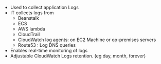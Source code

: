 - Used to collect application Logs 
- IT collects logs from 
  - Beanstalk
  - ECS
  - AWS lambda
  - CloudTrail
  - CloudWatch log agents: on EC2 Machine or op-premises servers
  - Route53 : Log DNS queries
- Enables real-time monitoring of logs
- Adjustable CloudWatch Logs retention. (eg day, month, forever)